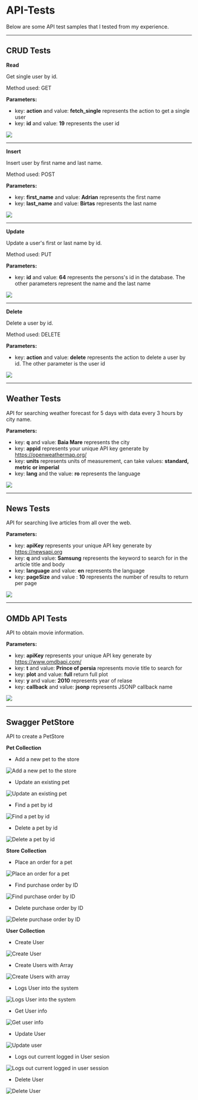 # API-Tests

Below are some API test samples that I tested from my experience.   
 
-----------------
## CRUD Tests 
**Read**

Get single user by id.

Method used: GET

**Parameters:**

* key: **action** and value: **fetch_single** represents the action to get a single user 
* key: **id** and value: **19** represents the user id

<img src="API-Test Images/CRUD tests 1.jpg">  

-----------------

**Insert**

Insert user by first name and last name.

Method used: POST

**Parameters:**

* key: **first_name** and value: **Adrian** represents the first name 
* key: **last_name** and value: **Birtas** represents the last name

<img src="API-Test Images/CRUD tests 2.jpg">  

-----------------

**Update**

Update a user's first or last name by id.

Method used: PUT

**Parameters:**

* key: **id** and value: **64** represents the persons's id in the database. The other parameters represent the name and the last name

<img src="API-Test Images/CRUD tests 3.jpg" >  

-----------------

**Delete**

Delete a user by id.

Method used: DELETE

**Parameters:**

* key: **action** and value: **delete** represents the action to delete a user by id. The other parameter is the user id

<img src="API-Test Images/CRUD tests 4.jpg" >  

-----------------

## Weather Tests

API for searching weather forecast for 5 days with data every 3 hours by city name.

**Parameters:**

* key: **q** and value: **Baia Mare** represents the city
* key: **appid** represents your unique API key generate by https://openweathermap.org/ 
* key: **units** represents units of measurement, can take values: **standard, metric or imperial** 
* key: **lang** and the value: **ro** represents the language

<img src="API-Test Images/Weather tests.jpg" >  

-----------------

## News Tests

API for searching live articles from all over the web.

**Parameters:**

* key: **apiKey** represents your unique API key generate by https://newsapi.org 
* key: **q** and value: **Samsung** represents the keyword to search for in the article title and body 
* key: **language** and value: **en** represents the language 
* key: **pageSize** and value : **10** represents the number of results to return per page

<img src="API-Test Images/News tests.jpg" >

-----------------

## OMDb API Tests

API to obtain movie information.

**Parameters:**

* key: **apiKey** represents your unique API key generate by https://www.omdbapi.com/
* key: **t** and value: **Prince of persia** represents movie title to search for
* key: **plot** and value: **full** return full plot
* key: **y** and value: **2010** represents year of relase
* key: **callback** and value: **jsonp** represents JSONP callback name

<img src="API-Test Images/OMDb API tests.jpg" >

-----------------
## Swagger PetStore

API to create a PetStore

**Pet Collection**

* Add a new pet to the store 

![Add a new pet to the store](https://user-images.githubusercontent.com/90641668/206936293-cd0e55b5-22f0-4812-bc9e-dbc225e2b2c3.jpg)

* Update an existing pet

![Update an existing pet](https://user-images.githubusercontent.com/90641668/206936339-9a7f00c4-4ed2-490a-8904-4dfaab9285bd.jpg)

* Find a pet by id

![Find a pet by id](https://user-images.githubusercontent.com/90641668/206936352-0dd349e1-fa9e-42bd-afdd-20404cdbdffc.jpg)

* Delete a pet by id

![Delete a pet by id](https://user-images.githubusercontent.com/90641668/206936395-05f867bb-8f13-4aba-8fe1-58e433e05e41.jpg)

**Store Collection**

* Place an order for a pet

![Place an order for a pet](https://user-images.githubusercontent.com/90641668/206936754-66cfd35f-b5e7-4e21-82a7-62e79dc35a79.jpg)

* Find purchase order by ID

![Find purchase order by ID](https://user-images.githubusercontent.com/90641668/206936795-61cf5253-5f4f-4fa9-9ea0-98db98518aaf.jpg)

* Delete purchase order by ID

![Delete purchase order by ID](https://user-images.githubusercontent.com/90641668/206936822-7ffb9c19-ec9d-4c06-a7ad-6b868ed792ff.jpg)

**User Collection**

* Create User

![Create User](https://user-images.githubusercontent.com/90641668/206937820-52726f6a-6a07-4478-a505-8528144664ec.jpg)

* Create Users with Array

![Create Users with array](https://user-images.githubusercontent.com/90641668/206937837-cf38ef0d-9a2f-427f-954c-dce63fd3d4f0.jpg)

* Logs User into the system

![Logs User into the system](https://user-images.githubusercontent.com/90641668/206937888-123d4311-6f1c-4133-8662-428e2806b521.jpg)

* Get User info

![Get user info](https://user-images.githubusercontent.com/90641668/206937913-5fcba829-7fdf-4c97-ae8a-636f70615a47.jpg)

* Update User

![Update user](https://user-images.githubusercontent.com/90641668/206937938-a417b33d-5985-4505-a254-e8f1bb76fd14.jpg)

* Logs out current logged in User sesion

![Logs out current logged in user session](https://user-images.githubusercontent.com/90641668/206937990-1bfd1b58-898a-44ac-b4f1-723c7a67eded.jpg)

* Delete User

![Delete User](https://user-images.githubusercontent.com/90641668/206938026-4c7ab34f-b9ac-4f83-87ab-bc7ba648c0b9.jpg)













